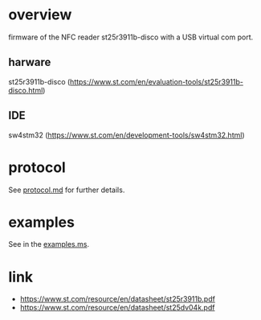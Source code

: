 # overview

firmware of the NFC reader st25r3911b-disco with a USB virtual com port. 

## harware 
st25r3911b-disco (https://www.st.com/en/evaluation-tools/st25r3911b-disco.html)

## IDE
sw4stm32 (https://www.st.com/en/development-tools/sw4stm32.html)

# protocol

See [protocol.md](doc/protocol.md) for further details.

# examples

See in the [examples.ms](doc/examples.md).

# link
- https://www.st.com/resource/en/datasheet/st25r3911b.pdf
- https://www.st.com/resource/en/datasheet/st25dv04k.pdf
